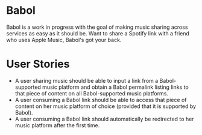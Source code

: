 # Babol

Babol is a work in progress with the goal of making music sharing across services as easy as it should be. Want to share a Spotify link with a friend who uses Apple Music, Babol's got your back.

# User Stories

+ A user sharing music should be able to input a link from a Babol-supported music platform and obtain a Babol permalink listing links to that piece of content on all Babol-supported music platforms.
+ A user consuming a Babol link should be able to access that piece of content on her music platform of choice (provided that it is supported by Babol).
+ A user consuming a Babol link should automatically be redirected to her music platform after the first time.
